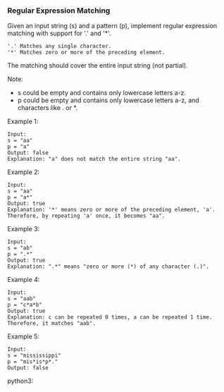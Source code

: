 ### Regular Expression Matching

Given an input string (s) and a pattern (p), implement regular expression matching with support for '.' and '*'.

```
'.' Matches any single character.
'*' Matches zero or more of the preceding element.
```


The matching should cover the entire input string (not partial).

Note:

- s could be empty and contains only lowercase letters a-z.
- p could be empty and contains only lowercase letters a-z, and characters like . or *.

Example 1:

```
Input:
s = "aa"
p = "a"
Output: false
Explanation: "a" does not match the entire string "aa".
```


Example 2:

```
Input:
s = "aa"
p = "a*"
Output: true
Explanation: '*' means zero or more of the preceding element, 'a'. Therefore, by repeating 'a' once, it becomes "aa".
```


Example 3:

```
Input:
s = "ab"
p = ".*"
Output: true
Explanation: ".*" means "zero or more (*) of any character (.)".
```


Example 4:

```
Input:
s = "aab"
p = "c*a*b"
Output: true
Explanation: c can be repeated 0 times, a can be repeated 1 time. Therefore, it matches "aab".
```


Example 5:

```
Input:
s = "mississippi"
p = "mis*is*p*."
Output: false
```



python3:

```python

```

